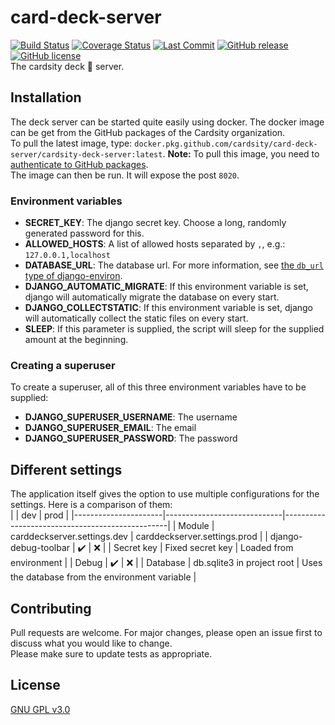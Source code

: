 # card-deck-server
[![Build Status](https://travis-ci.org/Cardsity/card-deck-server.svg?branch=master)](https://travis-ci.org/Cardsity/card-deck-server)
[![Coverage Status](https://coveralls.io/repos/github/Cardsity/card-deck-server/badge.svg?branch=master)](https://coveralls.io/github/Cardsity/card-deck-server?branch=master)
[![Last Commit](https://img.shields.io/github/last-commit/Cardsity/card-deck-server)](https://github.com/Cardsity/card-deck-server/commits)
[![GitHub release](https://img.shields.io/github/release/Cardsity/card-deck-server.svg)](https://GitHub.com/Cardsity/card-deck-server/releases/)
[![GitHub license](https://img.shields.io/github/license/Cardsity/card-deck-server.svg)](https://github.com/Cardsity/card-deck-server/blob/master/LICENSE)  
The cardsity deck :flower_playing_cards: server.

## Installation
The deck server can be started quite easily using docker. The docker image can be get from the GitHub packages of the Cardsity organization.  
To pull the latest image, type: `docker.pkg.github.com/cardsity/card-deck-server/cardsity-deck-server:latest`.
**Note:** To pull this image, you need to [authenticate to GitHub packages](https://help.github.com/en/packages/using-github-packages-with-your-projects-ecosystem/configuring-docker-for-use-with-github-packages#authenticating-to-github-packages).  
The image can then be run. It will expose the post `8020`.  
### Environment variables
- **SECRET_KEY**: The django secret key. Choose a long, randomly generated password for this.
- **ALLOWED_HOSTS**: A list of allowed hosts separated by `,`, e.g.: `127.0.0.1,localhost`
- **DATABASE_URL**: The database url. For more information, see [the `db_url` type of django-environ](https://github.com/joke2k/django-environ#supported-types).
- **DJANGO_AUTOMATIC_MIGRATE**: If this environment variable is set, django will automatically migrate the database on every start.
- **DJANGO_COLLECTSTATIC**: If this environment variable is set, django will automatically collect the static files on every start.
- **SLEEP**: If this parameter is supplied, the script will sleep for the supplied amount at the beginning.
### Creating a superuser
To create a superuser, all of this three environment variables have to be supplied:
- **DJANGO_SUPERUSER_USERNAME**: The username
- **DJANGO_SUPERUSER_EMAIL**: The email
- **DJANGO_SUPERUSER_PASSWORD**: The password

## Different settings
The application itself gives the option to use multiple configurations for the settings. Here is a comparison of them:  
|                      | dev                         | prod                                            |
|----------------------|-----------------------------|-------------------------------------------------|
| Module               | carddeckserver.settings.dev | carddeckserver.settings.prod                    |
| django-debug-toolbar | :heavy_check_mark:          | :x:                                             |
| Secret key           | Fixed secret key            | Loaded from environment                         |
| Debug                | :heavy_check_mark:          | :x:                                             |
| Database             | db.sqlite3 in project root  | Uses the database from the environment variable |

## Contributing
Pull requests are welcome. For major changes, please open an issue first to discuss what you would like to change.  
Please make sure to update tests as appropriate.

## License
[GNU GPL v3.0](LICENSE)
